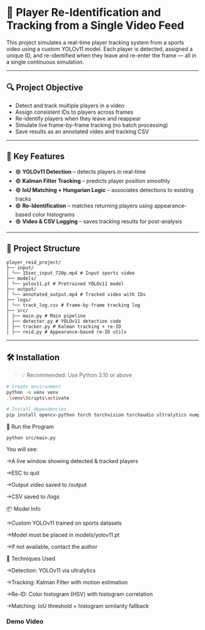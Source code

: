 # 🎯 Player Re-Identification and Tracking from a Single Video Feed

This project simulates a real-time player tracking system from a sports video using a custom YOLOv11 model. Each player is detected, assigned a unique ID, and re-identified when they leave and re-enter the frame — all in a single continuous simulation.

---

## 🔍 Project Objective

- Detect and track multiple players in a video
- Assign consistent IDs to players across frames
- Re-identify players when they leave and reappear
- Simulate live frame-by-frame tracking (no batch processing)
- Save results as an annotated video and tracking CSV

---

## 🧠 Key Features

- 🟢 **YOLOv11 Detection** – detects players in real-time
- 🟢 **Kalman Filter Tracking** – predicts player position smoothly
- 🟢 **IoU Matching + Hungarian Logic** – associates detections to existing tracks
- 🟢 **Re-Identification** – matches returning players using appearance-based color histograms
- 🟢 **Video & CSV Logging** – saves tracking results for post-analysis

---

## 📁 Project Structure

````
player_reid_project/
├── input/
│ └── 15sec_input_720p.mp4 # Input sports video
├── models/
│ └── yolov11.pt # Pretrained YOLOv11 model
├── output/
│ └── annotated_output.mp4 # Tracked video with IDs
├── logs/
│ └── track_log.csv # Frame-by-frame tracking log
├── src/
│ ├── main.py # Main pipeline
│ ├── detector.py # YOLOv11 detection code
│ ├── tracker.py # Kalman tracking + re-ID
│ ├── reid.py # Appearance-based re-ID utils
````


---

## 🛠 Installation

> 💡 Recommended: Use Python 3.10 or above

```bash
# Create environment
python -m venv venv
.\venv\Scripts\activate

# Install dependencies
pip install opencv-python torch torchvision torchaudio ultralytics numpy filterpy scikit-image scipy
```


🚀 Run the Program
```
python src/main.py
```
You will see:

->A live window showing detected & tracked players

->ESC to quit

->Output video saved to /output

->CSV saved to /logs


📦 Model Info

->Custom YOLOv11 trained on sports datasets

->Model must be placed in models/yolov11.pt

->If not available, contact the author

🧩 Techniques Used

->Detection: YOLOv11 via ultralytics 

->Tracking: Kalman Filter with motion estimation

->Re-ID: Color histogram (HSV) with histogram correlation

->Matching: IoU threshold + histogram similarity fallback

### Demo Video
[Watch the demo]:https://drive.google.com/file/d/1hIN8OWxxLm8CdcvOn386ssTc3oYg7UZo/view?usp=sharing

